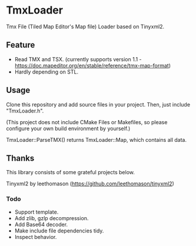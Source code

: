 # TmxLoader
Tmx File (Tiled Map Editor's Map file) Loader based on Tinyxml2.

## Feature
 - Read TMX and TSX. (currently supports version 1.1 - https://doc.mapeditor.org/en/stable/reference/tmx-map-format)
 - Hardly depending on STL.

## Usage
Clone this repository and add source files in your project.
Then, just include "TmxLoader.h".

(This project does not include CMake Files or Makefiles,
so please configure your own build environment by yourself.)

TmxLoader::ParseTMX() returns TmxLoader::Map, which contains all data.

## Thanks
This library consists of some grateful projects below.

Tinyxml2 by leethomason (https://github.com/leethomason/tinyxml2)

### Todo
 - Support template.
 - Add zlib, gzlp decompression.
 - Add Base64 decoder.
 - Make include file dependencies tidy.
 - Inspect behavior.

